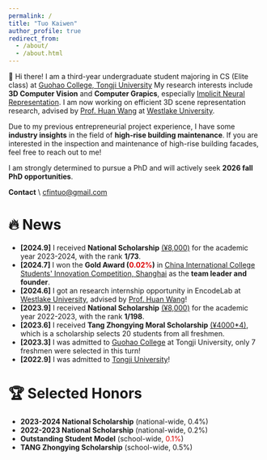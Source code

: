 ```yaml
---
permalink: /
title: "Tuo Kaiwen"
author_profile: true
redirect_from: 
  - /about/
  - /about.html
---
```


👋 Hi there! I am a third-year undergraduate student majoring in CS (Elite class) at [Guohao College, Tongji University](https://ghc.tongji.edu.cn/) My research interests include **3D Computer Vision** and **Computer Grapics**, especially [Implicit Neural Representation](https://github.com/CFinTech/awesome-implicit-neural-representations). I am now working on efficient 3D scene representation research, advised by [Prof. Huan Wang](https://huanwang.tech/) at [Westlake University](https://www.westlake.edu.cn/).

Due to my previous entrepreneurial project experience, I have some **industry insights** in the field of **high-rise building maintenance**. If you are interested in the inspection and maintenance of high-rise building facades, feel free to reach out to me!

I am strongly determined to pursue a PhD and will actively seek **2026 fall PhD opportunities**.

**Contact** \\
cfintuo@gmail.com

🔥 News
=====
- **\[2024.9\]** I received **National Scholarship** <u>(¥8,000)</u> for the academic year 2023-2024, with the rank **1/73**.
- **\[2024.7\]** I won the **Gold Award (<font color="#dd0000">0.02%</font>)** in [China International College Students' Innovation Competition, Shanghai](https://cy.ncss.cn/) as the **team leader and founder**.
- **\[2024.6\]** I got an research internship opportunity in EncodeLab at [Westlake University](https://www.westlake.edu.cn/), advised by [Prof. Huan Wang](https://huanwang.tech/)!
- **\[2023.9\]** I received **National Scholarship** <u>(¥8,000)</u> for the academic year 2022-2023, with the rank **1/198**.
- **\[2023.6\]** I received **Tang Zhongying Moral Scholarship** <u>(¥4000*4)</u>, which is a scholarship selects 20 students from all freshmen.
- **\[2023.3\]** I was admitted to [Guohao College](https://ghc.tongji.edu.cn/) at Tongji University, only 7 freshmen were selected in this turn!
- **\[2022.9\]** I was admitted to [Tongji University](https://www.tongji.edu.cn/)!


🏆 Selected Honors
=====
- **2023-2024 National Scholarship** (national-wide, 0.4%)
- **2022-2023 National Scholarship** (national-wide, 0.2%)
- **Outstanding Student Model** (school-wide, <font color="#dd0000">0.1%</font>)
- **TANG Zhongying Scholarship** (school-wide, 0.5%)

